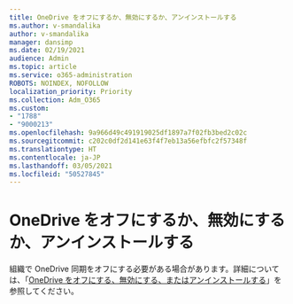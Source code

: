 ```yaml
---
title: OneDrive をオフにするか、無効にするか、アンインストールする
ms.author: v-smandalika
author: v-smandalika
manager: dansimp
ms.date: 02/19/2021
audience: Admin
ms.topic: article
ms.service: o365-administration
ROBOTS: NOINDEX, NOFOLLOW
localization_priority: Priority
ms.collection: Adm_O365
ms.custom:
- "1788"
- "9000213"
ms.openlocfilehash: 9a966d49c491919025df1897a7f02fb3bed2c02c
ms.sourcegitcommit: c202c0df2d141e63f4f7eb13a56efbfc2f57348f
ms.translationtype: HT
ms.contentlocale: ja-JP
ms.lasthandoff: 03/05/2021
ms.locfileid: "50527845"
---
```

# <a name="turn-off-disable-or-uninstall-onedrive"></a>OneDrive をオフにするか、無効にするか、アンインストールする

組織で OneDrive 同期をオフにする必要がある場合があります。詳細については、「[OneDrive をオフにする、無効にする、またはアンインストールする](https://support.microsoft.com/office/turn-off-disable-or-uninstall-onedrive-f32a17ce-3336-40fe-9c38-6efb09f944b0)」を参照してください。